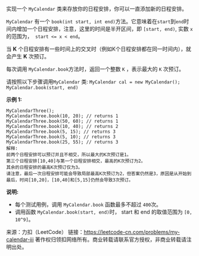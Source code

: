 实现一个 ```MyCalendar``` 类来存放你的日程安排，你可以一直添加新的日程安排。

```MyCalendar``` 有一个 ```book(int start, int end)```方法。它意味着在```start```到```end```时间内增加一个日程安排，注意，这里的时间是半开区间，即 ```[start, end)```, 实数 ```x``` 的范围为，  ```start <= x < end```。

当 **K** 个日程安排有一些时间上的交叉时（例如K个日程安排都在同一时间内），就会产生 **K** 次预订。

每次调用 ```MyCalendar.book```方法时，返回一个整数 ```K``` ，表示最大的 ```K``` 次预订。

请按照以下步骤调用```MyCalendar``` 类: ```MyCalendar cal = new MyCalendar(); MyCalendar.book(start, end)```

**示例 1:**
```
MyCalendarThree();
MyCalendarThree.book(10, 20); // returns 1
MyCalendarThree.book(50, 60); // returns 1
MyCalendarThree.book(10, 40); // returns 2
MyCalendarThree.book(5, 15); // returns 3
MyCalendarThree.book(5, 10); // returns 3
MyCalendarThree.book(25, 55); // returns 3
解释: 
前两个日程安排可以预订并且不相交，所以最大的K次预订是1。
第三个日程安排[10,40]与第一个日程安排相交，最高的K次预订为2。
其余的日程安排的最高K次预订仅为3。
请注意，最后一次日程安排可能会导致局部最高K次预订为2，但答案仍然是3，原因是从开始到最后，时间[10,20]，[10,40]和[5,15]仍然会导致3次预订。
```
**说明:**

* 每个测试用例，调用 ```MyCalendar.book``` 函数最多不超过 ```400```次。
* 调用函数 ```MyCalendar.book(start, end)```时， start 和 end 的取值范围为 ```[0, 10^9]```。

来源：力扣（LeetCode）
链接：https://leetcode-cn.com/problems/my-calendar-iii
著作权归领扣网络所有。商业转载请联系官方授权，非商业转载请注明出处。
